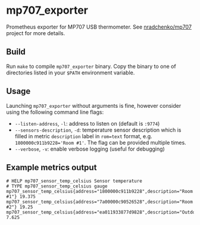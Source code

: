 # mp707_exporter

Prometheus exporter for MP707 USB thermometer.
See [nradchenko/mp707](https://github.com/nradchenko/mp707) project for more details.

## Build

Run `make` to compile `mp707_exporter` binary. Copy the binary to one of directories listed in your `$PATH`
environment variable.

## Usage

Launching `mp707_exporter` without arguments is fine, however consider using the following command line flags:
* `--listen-address`, `-l`: address to listen on (default is `:9774`)
* `--sensors-description`, `-d`: temperature sensor description which is filled in metric `description` label
  in `rom=text` format, e.g. `1800000c911b9228='Room #1'`. The flag can be provided multiple times.
* `--verbose`, `-v`: enable verbose logging (useful for debugging)

## Example metrics output
```
# HELP mp707_sensor_temp_celsius Sensor temperature
# TYPE mp707_sensor_temp_celsius gauge
mp707_sensor_temp_celsius{address="1800000c911b9228",description="Room #1"} 19.375
mp707_sensor_temp_celsius{address="7a00000c90526528",description="Room #2"} 19.25
mp707_sensor_temp_celsius{address="ea011933877d9828",description="Outdoor"} 7.625
```